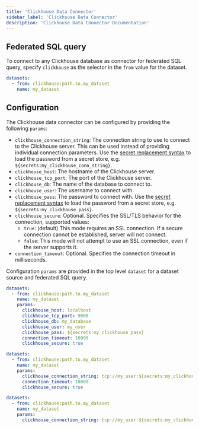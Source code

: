 ```yaml
---
title: 'Clickhouse Data Connector'
sidebar_label: 'Clickhouse Data Connector'
description: 'Clickhouse Data Connector Documentation'
---
```


## Federated SQL query

To connect to any Clickhouse database as connector for federated SQL query, specify `clickhouse` as the selector in the `from` value for the dataset.

```yaml
datasets:
  - from: clickhouse:path.to.my_dataset
    name: my_dataset
```

## Configuration

The Clickhouse data connector can be configured by providing the following `params`:

- `clickhouse_connection_string`: The connection string to use to connect to the Clickhouse server. This can be used instead of providing individual connection parameters. Use the [secret replacement syntax](../secret-stores/index.md) to load the password from a secret store, e.g. `${secrets:my_clickhouse_conn_string}`.
- `clickhouse_host`: The hostname of the Clickhouse server.
- `clickhouse_tcp_port`: The port of the Clickhouse server.
- `clickhouse_db`: The name of the database to connect to.
- `clickhouse_user`: The username to connect with.
- `clickhouse_pass`: The password to connect with. Use the [secret replacement syntax](../secret-stores/index.md) to load the password from a secret store, e.g. `${secrets:my_clickhouse_pass}`.
- `clickhouse_secure`: Optional. Specifies the SSL/TLS behavior for the connection, supported values:
  - `true`: (default) This mode requires an SSL connection. If a secure connection cannot be established, server will not connect.
  - `false`: This mode will not attempt to use an SSL connection, even if the server supports it.
- `connection_timeout`: Optional. Specifies the connection timeout in milliseconds.

Configuration `params` are provided in the top level `dataset` for a dataset source and federated SQL query.

```yaml
datasets:
  - from: clickhouse:path.to.my_dataset
    name: my_dataset
    params:
      clickhouse_host: localhost
      clickhouse_tcp_port: 9000
      clickhouse_db: my_database
      clickhouse_user: my_user
      clickhouse_pass: ${secrets:my_clickhouse_pass}
      connection_timeout: 10000
      clickhouse_secure: true
```

```yaml
datasets:
  - from: clickhouse:path.to.my_dataset
    name: my_dataset
    params:
      clickhouse_connection_string: tcp://my_user:${secrets:my_clickhouse_pass}@localhost:9000/my_database
      connection_timeout: 10000
      clickhouse_secure: true
```

```yaml
datasets:
  - from: clickhouse:path.to.my_dataset
    name: my_dataset
    params:
      clickhouse_connection_string: tcp://my_user:${secrets:my_clickhouse_pass}@localhost:9000/my_database?connection_timeout=10000&secure=true
```
